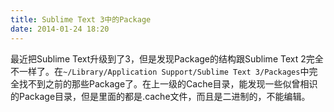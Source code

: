 ```yaml
---
title: Sublime Text 3中的Package
date: 2014-01-24 18:20
---
```

最近把Sublime Text升级到了3，但是发现Package的结构跟Sublime Text 2完全不一样了。在`~/Library/Application Support/Sublime Text 3/Packages`中完全找不到之前的那些Package了。在上一级的Cache目录，能发现一些似曾相识的Package目录，但是里面的都是.cache文件，而且是二进制的，不能编辑。
